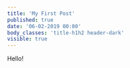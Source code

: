 ```yaml
---
title: 'My First Post'
published: true
date: '06-02-2019 00:00'
body_classes: 'title-h1h2 header-dark'
visible: true
---
```


Hello!